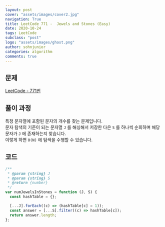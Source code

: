 ```yaml
---
layout: post
cover: "assets/images/cover2.jpg"
navigation: True
title: LeetCode 771 -  Jewels and Stones (Easy)
date: 2020-10-24
tags: LeetCode
subclass: "post"
logo: "assets/images/ghost.png"
author: sohnjunior
categories: algorithm
comments: true
---
```


## 문제

[LeetCode - 771번](https://leetcode.com/problems/jewels-and-stones/)

## 풀이 과정

특정 문자열에 포함된 문자의 개수를 찾는 문제입니다. <br>
문자 탐색의 기준이 되는 문자열 `J` 를 해싱해서 저장한 다은 `S` 를 하나씩 순회하며 해당 문자가 `J` 에 존재하는지 찾습니다. <br>
이렇게 하면 `O(N)` 에 탐색을 수행할 수 있습니다.

## 코드

```javascript
/**
 * @param {string} J
 * @param {string} S
 * @return {number}
 */
var numJewelsInStones = function (J, S) {
  const hashTable = {};

  [...J].forEach((c) => (hashTable[c] = 1));
  const answer = [...S].filter((c) => hashTable[c]);
  return answer.length;
};
```
